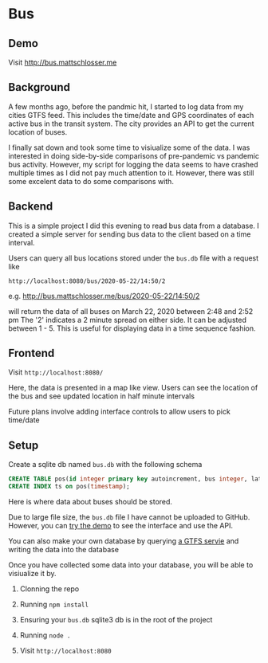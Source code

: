 # Bus

## Demo

Visit http://bus.mattschlosser.me

## Background 
A few months ago, before the pandmic hit, I started to log data from my cities GTFS feed. This includes
the time/date and GPS coordinates of each active bus in the transit system. The city provides an API
to get the current location of buses. 

I finally sat down and took some time to visiualize some of the 
data. I was interested in doing side-by-side comparisons of pre-pandemic vs pandemic bus activity. 
However, my script for logging the data seems to have crashed multiple times as I did not pay much attention
to it. However, there was still some excelent data to do some comparisons with. 

## Backend

This is a simple project I did this evening to read bus data
from a database. I created a simple server for sending bus data to the client
based on a time interval.


Users can query all bus locations stored under the `bus.db` file with
a request like 
```
http://localhost:8080/bus/2020-05-22/14:50/2
```

e.g. http://bus.mattschlosser.me/bus/2020-05-22/14:50/2

will return the data of all buses on March 22, 2020 between 2:48 and 2:52 pm
The '2' indicates a 2 minute spread on either side. It can be adjusted between 1 - 5. 
This is useful for displaying data in a time sequence fashion.

## Frontend

Visit `http://localhost:8080/`

Here, the data is presented in a map like view. Users can see the location of
the bus and see updated location in half minute intervals

Future plans involve adding interface controls to allow users to pick time/date

## Setup

Create a sqlite db named `bus.db` with the following schema


```sql
CREATE TABLE pos(id integer primary key autoincrement, bus integer, lat double, long double, trip int, timestamp timestamp, bearing int, speed double);
CREATE INDEX ts on pos(timestamp);
```

Here is where data about buses should be stored. 

Due to large file size, the `bus.db` file I have cannot be uploaded to GitHub. However, you can [try the demo](http://bus.mattschlosser.me/) to see the interface and use the API.

You can also make your own database by querying [a GTFS servie](https://developers.google.com/transit/gtfs/) and writing the data into the database 

Once you have collected some data into your database, you will be able to visiualize it by.

1. Clonning the repo 

2. Running `npm install`

3. Ensuring your `bus.db` sqlite3 db is in the root of the project

4. Running `node . `

5. Visit `http://localhost:8080`
